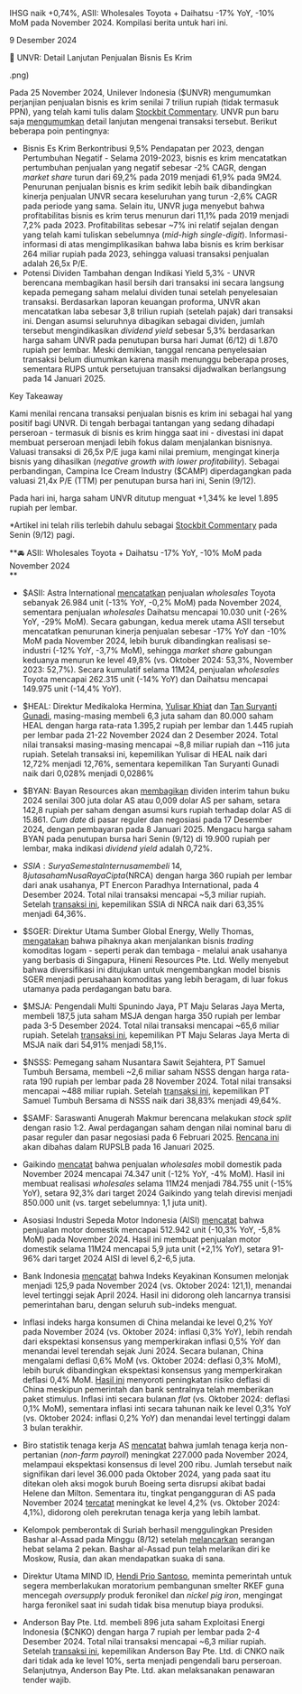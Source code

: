 IHSG naik +0,74%, ASII: Wholesales Toyota + Daihatsu -17% YoY, -10% MoM pada November 2024. Kompilasi berita untuk hari ini.

9 Desember 2024

🍨 UNVR: Detail Lanjutan Penjualan Bisnis Es Krim

.png)

Pada 25 November 2024, Unilever Indonesia ($UNVR) mengumumkan perjanjian penjualan bisnis es krim senilai 7 triliun rupiah (tidak termasuk PPN), yang telah kami tulis dalam [Stockbit Commentary](https://stockbit.com/post/16490638). UNVR pun baru saja [mengumumkan](https://www.idx.co.id/StaticData/NewsAndAnnouncement/ANNOUNCEMENTSTOCK/From_EREP/202412/6068debcee_379498e192.pdf) detail lanjutan mengenai transaksi tersebut. Berikut beberapa poin pentingnya:

- Bisnis Es Krim Berkontribusi 9,5% Pendapatan per 2023, dengan Pertumbuhan Negatif - Selama 2019-2023, bisnis es krim mencatatkan pertumbuhan penjualan yang negatif sebesar -2% CAGR, dengan _market share_ turun dari 69,2% pada 2019 menjadi 61,9% pada 9M24. Penurunan penjualan bisnis es krim sedikit lebih baik dibandingkan kinerja penjualan UNVR secara keseluruhan yang turun -2,6% CAGR pada periode yang sama. Selain itu, UNVR juga menyebut bahwa profitabilitas bisnis es krim terus menurun dari 11,1% pada 2019 menjadi 7,2% pada 2023. Profitabilitas sebesar ~7% ini relatif sejalan dengan yang telah kami tuliskan sebelumnya (_mid-high_ _single-digit_). Informasi-informasi di atas mengimplikasikan bahwa laba bisnis es krim berkisar 264 miliar rupiah pada 2023, sehingga valuasi transaksi penjualan adalah 26,5x P/E.
- Potensi Dividen Tambahan dengan Indikasi Yield 5,3% - UNVR berencana membagikan hasil bersih dari transaksi ini secara langsung kepada pemegang saham melalui dividen tunai setelah penyelesaian transaksi. Berdasarkan laporan keuangan proforma, UNVR akan mencatatkan laba sebesar 3,8 triliun rupiah (setelah pajak) dari transaksi ini. Dengan asumsi seluruhnya dibagikan sebagai dividen, jumlah tersebut mengindikasikan _dividend yield_ sebesar 5,3% berdasarkan harga saham UNVR pada penutupan bursa hari Jumat (6/12) di 1.870 rupiah per lembar. Meski demikian, tanggal rencana penyelesaian transaksi belum diumumkan karena masih menunggu beberapa proses, sementara RUPS untuk persetujuan transaksi dijadwalkan berlangsung pada 14 Januari 2025.

Key Takeaway

Kami menilai rencana transaksi penjualan bisnis es krim ini sebagai hal yang positif bagi UNVR. Di tengah berbagai tantangan yang sedang dihadapi perseroan - termasuk di bisnis es krim hingga saat ini - divestasi ini dapat membuat perseroan menjadi lebih fokus dalam menjalankan bisnisnya. Valuasi transaksi di 26,5x P/E juga kami nilai premium, mengingat kinerja bisnis yang dihasilkan (_negative growth with lower profitability_). Sebagai perbandingan, Campina Ice Cream Industry ($CAMP) diperdagangkan pada valuasi 21,4x P/E (TTM) per penutupan bursa hari ini, Senin (9/12).

Pada hari ini, harga saham UNVR ditutup menguat +1,34% ke level 1.895 rupiah per lembar.

\*Artikel ini telah rilis terlebih dahulu sebagai [Stockbit Commentary](https://stockbit.com/post/16638355) pada Senin (9/12) pagi.

**🚘 ASII: Wholesales Toyota + Daihatsu -17% YoY, -10% MoM pada November 2024  
**

- $ASII: Astra International [mencatatkan](https://otomotif.bisnis.com/bisnis-otomotif) penjualan _wholesales_ Toyota sebanyak 26.984 unit (\-13% YoY, -0,2% MoM) pada November 2024, sementara penjualan _wholesales_ Daihatsu mencapai 10.030 unit (\-26% YoY, -29% MoM). Secara gabungan, kedua merek utama ASII tersebut mencatatkan penurunan kinerja penjualan sebesar -17% YoY dan -10% MoM pada November 2024, lebih buruk dibandingkan realisasi se-industri (-12% YoY, -3,7% MoM), sehingga _market share_ gabungan keduanya menurun ke level 49,8% (vs. Oktober 2024: 53,3%, November 2023: 52,7%). Secara kumulatif selama 11M24, penjualan _wholesales_ Toyota mencapai 262.315 unit (\-14% YoY) dan Daihatsu mencapai 149.975 unit (\-14,4% YoY).
- $HEAL: Direktur Medikaloka Hermina, [Yulisar Khiat](https://www.idx.co.id/StaticData/NewsAndAnnouncement/ANNOUNCEMENTSTOCK/From_EREP/202412/77752f0735_5edd7937fe.pdf) dan [Tan Suryanti Gunadi](https://www.idx.co.id/StaticData/NewsAndAnnouncement/ANNOUNCEMENTSTOCK/From_EREP/202412/729008adf3_fce2a73538.pdf), masing-masing membeli 6,3 juta saham dan 80.000 saham HEAL dengan harga rata-rata 1.395,2 rupiah per lembar dan 1.445 rupiah per lembar pada 21-22 November 2024 dan 2 Desember 2024. Total nilai transaksi masing-masing mencapai ~8,8 miliar rupiah dan ~116 juta rupiah. Setelah transaksi ini, kepemilikan Yulisar di HEAL naik dari 12,72% menjadi 12,76%, sementara kepemilikan Tan Suryanti Gunadi naik dari 0,028% menjadi 0,0286%
- $BYAN: Bayan Resources akan [membagikan](https://www.idx.co.id/StaticData/NewsAndAnnouncement/ANNOUNCEMENTSTOCK/From_EREP/202412/6509a561eb_d724c3f819.pdf) dividen interim tahun buku 2024 senilai 300 juta dolar AS atau 0,009 dolar AS per saham, setara 142,8 rupiah per saham dengan asumsi kurs rupiah terhadap dolar AS di 15.861. _Cum date_ di pasar reguler dan negosiasi pada 17 Desember 2024, dengan pembayaran pada 8 Januari 2025. Mengacu harga saham BYAN pada penutupan bursa hari Senin (9/12) di 19.900 rupiah per lembar, maka indikasi _dividend yield_ adalah 0,72%.
- $SSIA: Surya Semesta Internusa membeli ~14,8 juta saham Nusa Raya Cipta ($NRCA) dengan harga 360 rupiah per lembar dari anak usahanya, PT Enercon Paradhya International, pada 4 Desember 2024. Total nilai transaksi mencapai ~5,3 miliar rupiah. Setelah [transaksi ini](https://www.idx.co.id/StaticData/NewsAndAnnouncement/ANNOUNCEMENTSTOCK/From_EREP/202412/3a8eabda31_701b52985a.pdf), kepemilikan SSIA di NRCA naik dari 63,35% menjadi 64,36%.
- $SGER: Direktur Utama Sumber Global Energy, Welly Thomas, [mengatakan](https://investasi.kontan.co.id/news/diversifikasi-sumber-global-sger-merambah-bisnis-trading-komoditas-mineral-logam) bahwa pihaknya akan menjalankan bisnis _trading_ komoditas logam - seperti perak dan tembaga - melalui anak usahanya yang berbasis di Singapura, Hineni Resources Pte. Ltd. Welly menyebut bahwa diversifikasi ini ditujukan untuk mengembangkan model bisnis SGER menjadi perusahaan komoditas yang lebih beragam, di luar fokus utamanya pada perdagangan batu bara.
- $MSJA: Pengendali Multi Spunindo Jaya, PT Maju Selaras Jaya Merta, membeli 187,5 juta saham MSJA dengan harga 350 rupiah per lembar pada 3-5 Desember 2024. Total nilai transaksi mencapai ~65,6 miliar rupiah. Setelah [transaksi ini](https://www.idx.co.id/StaticData/NewsAndAnnouncement/ANNOUNCEMENTSTOCK/From_EREP/202412/aefb61c141_28e58b5f19.pdf), kepemilikan PT Maju Selaras Jaya Merta di MSJA naik dari 54,91% menjadi 58,1%.
- $NSSS: Pemegang saham Nusantara Sawit Sejahtera, PT Samuel Tumbuh Bersama, membeli ~2,6 miliar saham NSSS dengan harga rata-rata 190 rupiah per lembar pada 28 November 2024. Total nilai transaksi mencapai ~488 miliar rupiah. Setelah [transaksi ini](https://www.idx.co.id/StaticData/NewsAndAnnouncement/ANNOUNCEMENTSTOCK/From_EREP/202412/08e58acd61_ff46308f87.pdf), kepemilikan PT Samuel Tumbuh Bersama di NSSS naik dari 38,83% menjadi 49,64%.
- $SAMF: Saraswanti Anugerah Makmur berencana melakukan _stock split_ dengan rasio 1:2. Awal perdagangan saham dengan nilai nominal baru di pasar reguler dan pasar negosiasi pada 6 Februari 2025. [Rencana ini](https://www.idx.co.id/StaticData/NewsAndAnnouncement/ANNOUNCEMENTSTOCK/From_EREP/202412/64830b7d70_9951b8904e.pdf) akan dibahas dalam RUPSLB pada 16 Januari 2025.

- Gaikindo [mencatat](https://otomotif.bisnis.com/bisnis-otomotif) bahwa penjualan _wholesales_ mobil domestik pada November 2024 mencapai 74.347 unit (\-12% YoY, -4% MoM). Hasil ini membuat realisasi _wholesales_ selama 11M24 menjadi 784.755 unit (\-15% YoY), setara 92,3% dari target 2024 Gaikindo yang telah direvisi menjadi 850.000 unit (vs. target sebelumnya: 1,1 juta unit).
- Asosiasi Industri Sepeda Motor Indonesia (AISI) [mencatat](https://www.aisi.or.id/statistic/) bahwa penjualan motor domestik mencapai 512.942 unit (\-10,3% YoY, \-5,8% MoM) pada November 2024. Hasil ini membuat penjualan motor domestik selama 11M24 mencapai 5,9 juta unit (+2,1% YoY), setara 91-96% dari target 2024 AISI di level 6,2-6,5 juta.
- Bank Indonesia [mencatat](https://www.bi.go.id/id/publikasi/ruang-media/news-release/Pages/sp_2626624.aspx) bahwa Indeks Keyakinan Konsumen melonjak menjadi 125,9 pada November 2024 (vs. Oktober 2024: 121,1), menandai level tertinggi sejak April 2024. Hasil ini didorong oleh lancarnya transisi pemerintahan baru, dengan seluruh sub-indeks menguat.
- Inflasi indeks harga konsumen di China melandai ke level 0,2% YoY pada November 2024 (vs. Oktober 2024: inflasi 0,3% YoY), lebih rendah dari ekspektasi konsensus yang memperkirakan inflasi 0,5% YoY dan menandai level terendah sejak Juni 2024. Secara bulanan, China mengalami deflasi 0,6% MoM (vs. Oktober 2024: deflasi 0,3% MoM), lebih buruk dibandingkan ekspektasi konsensus yang memperkirakan deflasi 0,4% MoM. [Hasil ini](https://www.stats.gov.cn/sj/zxfb/202412/t20241209_1957689.html) menyoroti peningkatan risiko deflasi di China meskipun pemerintah dan bank sentralnya telah memberikan paket stimulus. Inflasi inti secara bulanan _flat_ (vs. Oktober 2024: deflasi 0,1% MoM), sementara inflasi inti secara tahunan naik ke level 0,3% YoY (vs. Oktober 2024: inflasi 0,2% YoY) dan menandai level tertinggi dalam 3 bulan terakhir.
- Biro statistik tenaga kerja AS [mencatat](https://www.reuters.com/markets/us/us-nov-payrolls-show-job-growth-accelerated-after-october-hiccup-2024-12-06/) bahwa jumlah tenaga kerja non-pertanian (_non-farm payroll_) meningkat 227.000 pada November 2024, melampaui ekspektasi konsensus di level 200 ribu. Jumlah tersebut naik signifikan dari level 36.000 pada Oktober 2024, yang pada saat itu ditekan oleh aksi mogok buruh Boeing serta disrupsi akibat badai Helene dan Milton. Sementara itu, tingkat pengangguran di AS pada November 2024 [tercatat](https://www.reuters.com/world/us/us-job-growth-accelerates-november-unemployment-rate-rises-42-2024-12-06/) meningkat ke level 4,2% (vs. Oktober 2024: 4,1%), didorong oleh perekrutan tenaga kerja yang lebih lambat.
- Kelompok pemberontak di Suriah berhasil menggulingkan Presiden Bashar al-Assad pada Minggu (8/12) setelah [melancarkan](https://www.france24.com/en/middle-east/20241208-why-the-assad-regime-collapsed-in-syria-and-why-so-fast) serangan hebat selama 2 pekan. Bashar al-Assad pun telah melarikan diri ke Moskow, Rusia, dan akan mendapatkan suaka di sana.
- Direktur Utama MIND ID, [Hendi Prio Santoso](https://epaper.kontan.co.id/mobile/harian/2024/12/09), meminta pemerintah untuk segera memberlakukan moratorium pembangunan smelter RKEF guna mencegah _oversupply_ produk feronikel dan _nickel pig iron_, mengingat harga feronikel saat ini sudah tidak bisa menutup biaya produksi.
- Anderson Bay Pte. Ltd. membeli 896 juta saham Exploitasi Energi Indonesia ($CNKO) dengan harga 7 rupiah per lembar pada 2-4 Desember 2024. Total nilai transaksi mencapai ~6,3 miliar rupiah. Setelah [transaksi ini](https://www.idx.co.id/StaticData/NewsAndAnnouncement/ANNOUNCEMENTSTOCK/From_EREP/202412/e049a1e5ea_605d564d54.pdf), kepemilikan Anderson Bay Pte. Ltd. di CNKO naik dari tidak ada ke level 10%, serta menjadi pengendali baru perseroan. Selanjutnya, Anderson Bay Pte. Ltd. akan melaksanakan penawaran tender wajib.
